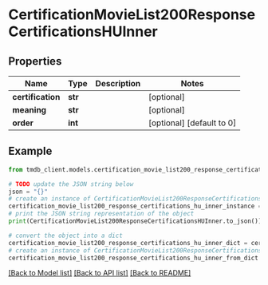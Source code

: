 # CertificationMovieList200ResponseCertificationsHUInner


## Properties

Name | Type | Description | Notes
------------ | ------------- | ------------- | -------------
**certification** | **str** |  | [optional] 
**meaning** | **str** |  | [optional] 
**order** | **int** |  | [optional] [default to 0]

## Example

```python
from tmdb_client.models.certification_movie_list200_response_certifications_hu_inner import CertificationMovieList200ResponseCertificationsHUInner

# TODO update the JSON string below
json = "{}"
# create an instance of CertificationMovieList200ResponseCertificationsHUInner from a JSON string
certification_movie_list200_response_certifications_hu_inner_instance = CertificationMovieList200ResponseCertificationsHUInner.from_json(json)
# print the JSON string representation of the object
print(CertificationMovieList200ResponseCertificationsHUInner.to_json())

# convert the object into a dict
certification_movie_list200_response_certifications_hu_inner_dict = certification_movie_list200_response_certifications_hu_inner_instance.to_dict()
# create an instance of CertificationMovieList200ResponseCertificationsHUInner from a dict
certification_movie_list200_response_certifications_hu_inner_from_dict = CertificationMovieList200ResponseCertificationsHUInner.from_dict(certification_movie_list200_response_certifications_hu_inner_dict)
```
[[Back to Model list]](../README.md#documentation-for-models) [[Back to API list]](../README.md#documentation-for-api-endpoints) [[Back to README]](../README.md)


